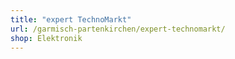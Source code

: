 ```yaml
---
title: "expert TechnoMarkt"
url: /garmisch-partenkirchen/expert-technomarkt/
shop: Elektronik
---
```

